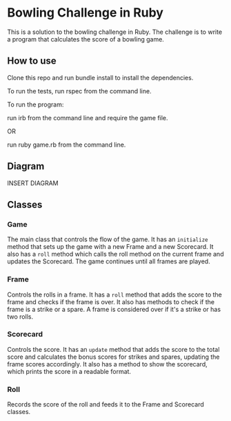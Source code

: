# Bowling Challenge in Ruby

This is a solution to the bowling challenge in Ruby. The challenge is to write a program that calculates the score of a bowling game.

## How to use

Clone this repo and run bundle install to install the dependencies.

To run the tests, run rspec from the command line.

To run the program:

run irb from the command line and require the game file.

OR

run ruby game.rb from the command line.

## Diagram

INSERT DIAGRAM

## Classes

### Game

The main class that controls the flow of the game. It has an `initialize` method that sets up the game with a new Frame and a new Scorecard. It also has a `roll` method which calls the roll method on the current frame and updates the Scorecard. The game continues until all frames are played.

### Frame

Controls the rolls in a frame. It has a `roll` method that adds the score to the frame and checks if the frame is over. It also has methods to check if the frame is a strike or a spare. A frame is considered over if it's a strike or has two rolls.

### Scorecard

Controls the score. It has an `update` method that adds the score to the total score and calculates the bonus scores for strikes and spares, updating the frame scores accordingly. It also has a method to show the scorecard, which prints the score in a readable format.

### Roll

Records the score of the roll and feeds it to the Frame and Scorecard classes.
